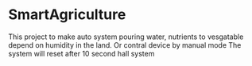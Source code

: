 # SmartAgriculture
This project to make auto system pouring water, nutrients to vesgatable depend on humidity in the land. Or contral device by manual mode
The system will reset after 10 second hall system
